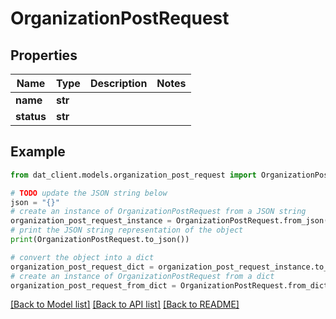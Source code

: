 # OrganizationPostRequest


## Properties

Name | Type | Description | Notes
------------ | ------------- | ------------- | -------------
**name** | **str** |  | 
**status** | **str** |  | 

## Example

```python
from dat_client.models.organization_post_request import OrganizationPostRequest

# TODO update the JSON string below
json = "{}"
# create an instance of OrganizationPostRequest from a JSON string
organization_post_request_instance = OrganizationPostRequest.from_json(json)
# print the JSON string representation of the object
print(OrganizationPostRequest.to_json())

# convert the object into a dict
organization_post_request_dict = organization_post_request_instance.to_dict()
# create an instance of OrganizationPostRequest from a dict
organization_post_request_from_dict = OrganizationPostRequest.from_dict(organization_post_request_dict)
```
[[Back to Model list]](../README.md#documentation-for-models) [[Back to API list]](../README.md#documentation-for-api-endpoints) [[Back to README]](../README.md)


